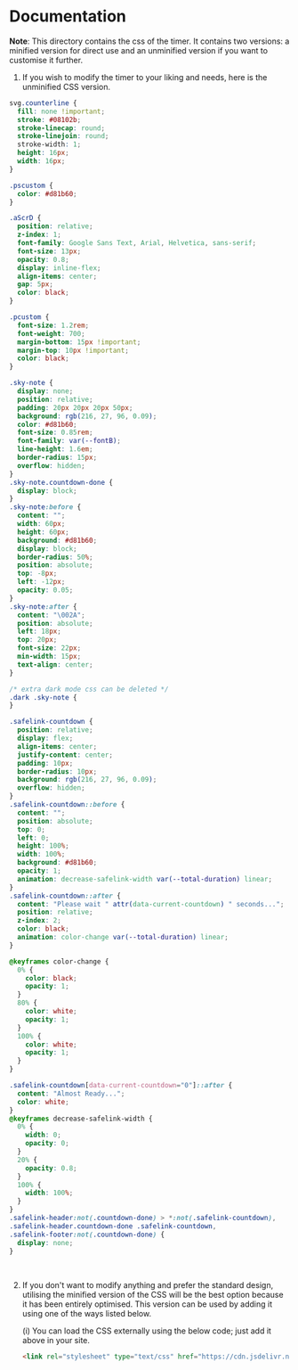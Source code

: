 # Documentation

**Note**: This directory contains the css of the timer. It contains two versions: a minified version for direct use and an unminified version if you want to customise it further.
</br>

1. If you wish to modify the timer to your liking and needs, here is the unminified CSS version.
 
```css
svg.counterline {
  fill: none !important;
  stroke: #08102b;
  stroke-linecap: round;
  stroke-linejoin: round;
  stroke-width: 1;
  height: 16px;
  width: 16px;
}

.pscustom {
  color: #d81b60;
}

.aScrD {
  position: relative;
  z-index: 1;
  font-family: Google Sans Text, Arial, Helvetica, sans-serif;
  font-size: 13px;
  opacity: 0.8;
  display: inline-flex;
  align-items: center;
  gap: 5px;
  color: black;
}

.pcustom {
  font-size: 1.2rem;
  font-weight: 700;
  margin-bottom: 15px !important;
  margin-top: 10px !important;
  color: black;
}

.sky-note {
  display: none;
  position: relative;
  padding: 20px 20px 20px 50px;
  background: rgb(216, 27, 96, 0.09);
  color: #d81b60;
  font-size: 0.85rem;
  font-family: var(--fontB);
  line-height: 1.6em;
  border-radius: 15px;
  overflow: hidden;
}
.sky-note.countdown-done {
  display: block;
}
.sky-note:before {
  content: "";
  width: 60px;
  height: 60px;
  background: #d81b60;
  display: block;
  border-radius: 50%;
  position: absolute;
  top: -8px;
  left: -12px;
  opacity: 0.05;
}
.sky-note:after {
  content: "\002A";
  position: absolute;
  left: 18px;
  top: 20px;
  font-size: 22px;
  min-width: 15px;
  text-align: center;
}

/* extra dark mode css can be deleted */
.dark .sky-note {
}

.safelink-countdown {
  position: relative;
  display: flex;
  align-items: center;
  justify-content: center;
  padding: 10px;
  border-radius: 10px;
  background: rgb(216, 27, 96, 0.09);
  overflow: hidden;
}
.safelink-countdown::before {
  content: "";
  position: absolute;
  top: 0;
  left: 0;
  height: 100%;
  width: 100%;
  background: #d81b60;
  opacity: 1;
  animation: decrease-safelink-width var(--total-duration) linear;
}
.safelink-countdown::after {
  content: "Please wait " attr(data-current-countdown) " seconds...";
  position: relative;
  z-index: 2;
  color: black;
  animation: color-change var(--total-duration) linear;
}

@keyframes color-change {
  0% {
    color: black;
    opacity: 1;
  }
  80% {
    color: white;
    opacity: 1;
  }
  100% {
    color: white;
    opacity: 1;
  }
}

.safelink-countdown[data-current-countdown="0"]::after {
  content: "Almost Ready...";
  color: white;
}
@keyframes decrease-safelink-width {
  0% {
    width: 0;
    opacity: 0;
  }
  20% {
    opacity: 0.8;
  }
  100% {
    width: 100%;
  }
}
.safelink-header:not(.countdown-done) > *:not(.safelink-countdown),
.safelink-header.countdown-done .safelink-countdown,
.safelink-footer:not(.countdown-done) {
  display: none;
}
```
</br>

2. If you don't want to modify anything and prefer the standard design, utilising the minified version of the CSS will be the best option because it has been entirely optimised. This version can be used by adding it using one of the ways listed below.

   (i) You can load the CSS externally using the below code; just add it above </head> in your site.

      ```markdown
      <link rel="stylesheet" type="text/css" href="https://cdn.jsdelivr.net/gh/theamanstark/organic-safelink@1.2/safelink/assests/timer-minified.min.css">
      ```
